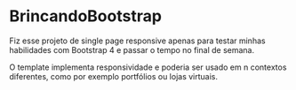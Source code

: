 # BrincandoBootstrap
Fiz esse projeto de single page responsive apenas para testar minhas habilidades com Bootstrap 4 e passar o tempo no final de semana.

O template implementa responsividade e poderia ser usado em n contextos diferentes, como por exemplo portfólios ou lojas virtuais.

